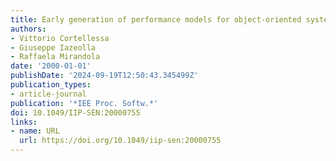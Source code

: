 ```yaml
---
title: Early generation of performance models for object-oriented systems
authors:
- Vittorio Cortellessa
- Giuseppe Iazeolla
- Raffaela Mirandola
date: '2000-01-01'
publishDate: '2024-09-19T12:50:43.345499Z'
publication_types:
- article-journal
publication: '*IEE Proc. Softw.*'
doi: 10.1049/IIP-SEN:20000755
links:
- name: URL
  url: https://doi.org/10.1049/iip-sen:20000755
---
```

